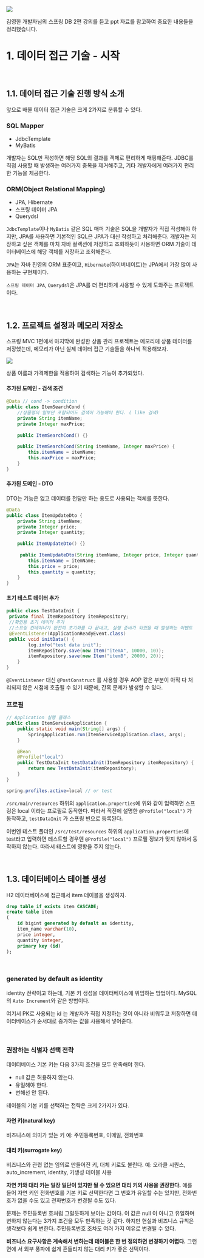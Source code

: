![](https://velog.velcdn.com/images/dodo4723/post/e5f35030-7b74-4c52-bf4c-ece7a605c0a6/image.png)

김영한 개발자님의 스프링 DB 2편 강의를 듣고 ppt 자료를 참고하여 중요한 내용들을 정리했습니다.

# 1. 데이터 접근 기술 - 시작

<br>

## 1.1. 데이터 접근 기술 진행 방식 소개

앞으로 배울 데이터 접근 기술은 크게 2가지로 분류할 수 있다.

### SQL Mapper
- JdbcTemplate
- MyBatis

개발자는 SQL만 작성하면 해당 SQL의 결과를 객체로 편리하게 매핑해준다.
JDBC를 직접 사용할 때 발생하는 여러가지 중복을 제거해주고, 기타 개발자에게 여러가지 편리한 기능을
제공한다.

### ORM(Object Relational Mapping)
- JPA, Hibernate
- 스프링 데이터 JPA
- Querydsl

`JdbcTemplate`이나 `MyBatis` 같은 SQL 매퍼 기술은 SQL을 개발자가 직접 작성해야 하지만, JPA를 사용하면 기본적인 SQL은 JPA가 대신 작성하고 처리해준다. 개발자는 저장하고 싶은 객체를 마치 자바 컬렉션에 저장하고 조회하듯이 사용하면 ORM 기술이 데이터베이스에 해당 객체를 저장하고 조회해준다.

`JPA`는 자바 진영의 ORM 표준이고, `Hibernate`(하이버네이트)는 JPA에서 가장 많이 사용하는 구현체이다. 

`스프링 데이터 JPA`, `Querydsl`은 JPA를 더 편리하게 사용할 수 있게 도와주는 프로젝트이다.

<br>

## 1.2. 프로젝트 설정과 메모리 저장소
스프링 MVC 1편에서 마지막에 완성한 상품 관리 프로젝트는 메모리에 상품 데이터를 저장했는데, 메모리가 아닌 실제 데이터 접근 기술들을 하나씩 적용해보자.

![](https://velog.velcdn.com/images/dodo4723/post/7434a3e7-1993-4b17-915a-65f1634fce43/image.png)

상품 이름과 가격제한을 적용하여 검색하는 기능이 추가되었다.

#### 추가된 도메인 - 검색 조건
```java
@Data // cond -> condition
public class ItemSearchCond {
	//상품명의 일부만 포함되어도 검색이 가능해야 한다. ( like 검색)
 	private String itemName;
 	private Integer maxPrice;
    
 	public ItemSearchCond() {}
    
 	public ItemSearchCond(String itemName, Integer maxPrice) {
 		this.itemName = itemName;
 		this.maxPrice = maxPrice;
 	}
}
```
#### 추가된 도메인 - DTO
DTO는 기능은 없고 데이터를 전달만 하는 용도로 사용되는 객체를 뜻한다.
```java
@Data
public class ItemUpdateDto {
 	private String itemName;
 	private Integer price;
 	private Integer quantity;
    
 	public ItemUpdateDto() {}
    
	 public ItemUpdateDto(String itemName, Integer price, Integer quantity) {
 		this.itemName = itemName;
 		this.price = price;
 		this.quantity = quantity;
 	}
}
```
#### 초기 테스트 데이터 추가
```java
public class TestDataInit {
 private final ItemRepository itemRepository;
 //확인용 초기 데이터 추가
 //스프링 컨테이너가 완전히 초기화를 다 끝내고, 실행 준비가 되었을 때 발생하는 이벤트
 @EventListener(ApplicationReadyEvent.class)
 public void initData() {
 		log.info("test data init");
 		itemRepository.save(new Item("itemA", 10000, 10));
 		itemRepository.save(new Item("itemB", 20000, 20));
 	}
}
```
`@EventListener` 대신 `@PostConstruct` 를 사용할 경우 AOP 같은 부분이 아직 다 처리되지 않은 시점에 호출될 수 있기 때문에, 간혹 문제가 발생할 수 있다.

### 프로필

```java
// Application 실행 클래스
public class ItemServiceApplication {
	public static void main(String[] args) {
		SpringApplication.run(ItemServiceApplication.class, args);
	}
    
	@Bean
	@Profile("local")
	public TestDataInit testDataInit(ItemRepository itemRepository) {
		return new TestDataInit(itemRepository);
	}
}
```

```java
spring.profiles.active=local // or test
```
`/src/main/resources` 하위의 `application.properties`에 위와 같이 입력하면 스프링은 local 이라는 프로필로 동작한다. 따라서 직전에 설명한 `@Profile("local")` 가 동작하고, `testDataInit` 가 스프링 빈으로 등록된다.

이번엔 테스트 폴더인 `/src/test/resources` 하위의 `application.properties`에 test라고 입력하면 테스트할 경우엔 `@Profile("local")` 프로필 정보가 맞지 않아서 동작하지 않는다. 따라서 테스트에 영향을 주지 않는다.

<br>

## 1.3. 데이터베이스 테이블 생성

H2 데이터베이스에 접근해서 item 테이블을 생성하자.

```sql
drop table if exists item CASCADE;
create table item
(
 	id bigint generated by default as identity,
 	item_name varchar(10),
 	price integer,
 	quantity integer,
 	primary key (id)
);
```
<br>

### generated by default as identity
identity 전략이고 하는데, 기본 키 생성을 데이터베이스에 위임하는 방법이다. MySQL의 `Auto Increment`와 같은 방법이다.

여기서 PK로 사용되는 id 는 개발자가 직접 지정하는 것이 아니라 비워두고 저장하면 데이터베이스가 순서대로 증가하는 값을 사용해서 넣어준다.

<br>

### 권장하는 식별자 선택 전략

데이터베이스 기본 키는 다음 3가지 조건을 모두 만족해야 한다.

-  null 값은 허용하지 않는다.
-  유일해야 한다.
-  변해선 안 된다.

테이블의 기본 키를 선택하는 전략은 크게 2가지가 있다.

#### 자연 키(natural key)
비즈니스에 의미가 있는 키
예: 주민등록번호, 이메일, 전화번호

#### 대리 키(surrogate key)
비즈니스와 관련 없는 임의로 만들어진 키, 대체 키로도 불린다.
예: 오라클 시퀀스, auto_increment, identity, 키생성 테이블 사용

**자연 키와 대리 키는 일장 일단이 있지만 될 수 있으면 대리 키의 사용을 권장한다.** 예를 들어 자연 키인 전화번호를 기본 키로 선택한다면 그 번호가 유일할 수는 있지만, 전화번호가 없을 수도 있고 전화번호가 변경될 수도 있다. 

문제는 주민등록번 호처럼 그럴듯하게 보이는 값이다. 이 값은 null 이 아니고 유일하며 변하지 않는다는 3가지 조건을 모두 만족하는 것 같다. 하지만 현실과 비즈니스 규칙은 생각보다 쉽게 변한다. 주민등록번호 조차도 여러 가지 이유로 변경될 수 있다.

**비즈니스 요구사항은 계속해서 변하는데 테이블은 한 번 정의하면 변경하기 어렵다.** 그런면에 서 외부 풍파에 쉽게 흔들리지 않는 대리 키가 좋은 선택이다.
